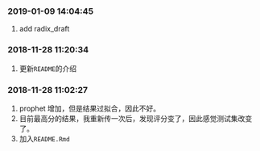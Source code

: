 ### 2019-01-09 14:04:45

1. add radix_draft

### 2018-11-28 11:20:34

1. 更新`README`的介绍

### 2018-11-28 11:02:27

1. prophet 增加，但是结果过拟合，因此不好。
1. 目前最高分的结果，我重新传一次后，发现评分变了，因此感觉测试集改变了。
1. 加入`README.Rmd`
